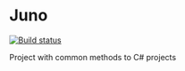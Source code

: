 # Juno
[![Build status](https://ci.appveyor.com/api/projects/status/ategm137qpfd93o4?svg=true)](https://ci.appveyor.com/project/MagnusIIIBR/juno)

Project with common methods to C# projects
